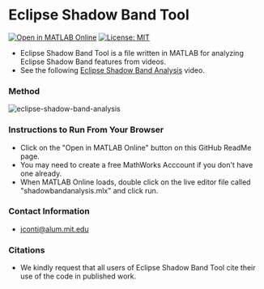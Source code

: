 # Eclipse Shadow Band Tool
[![Open in MATLAB Online](https://www.mathworks.com/images/responsive/global/open-in-matlab-online.svg)](https://matlab.mathworks.com/open/github/v1?repo=JoeEngineerPilot/EclipseShadowBandTool)
[![License: MIT](https://img.shields.io/badge/License-MIT-yellow.svg)](https://opensource.org/licenses/MIT)

- Eclipse Shadow Band Tool is a file written in MATLAB for analyzing Eclipse Shadow Band features from videos. 
- See the following [Eclipse Shadow Band Analysis](https://www.youtube.com/watch?v=flDfQsxXi4E) video.

### Method
![eclipse-shadow-band-analysis](https://github.com/user-attachments/assets/760f7bd1-090d-483e-8142-a7cdfb77ca55)


### Instructions to Run From Your Browser
- Click on the "Open in MATLAB Online" button on this GitHub ReadMe page.
- You may need to create a free MathWorks Acccount if you don't have one already.
- When MATLAB Online loads, double click on the live editor file called "shadowbandanalysis.mlx" and click run.  

### Contact Information
- jconti@alum.mit.edu

### Citations
- We kindly request that all users of Eclipse Shadow Band Tool cite their use of the code in published work.



